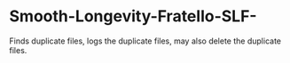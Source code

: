 Smooth-Longevity-Fratello-SLF-
==============================

Finds duplicate files, logs the duplicate files, may also delete the duplicate files.

